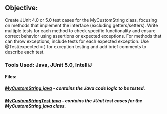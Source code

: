 ## **Objective**: 
Create JUnit 4.0 or 5.0 test cases for the MyCustomString class, focusing on methods that implement the interface (excluding getters/setters). 
Write multiple tests for each method to check specific functionality and ensure correct behavior using assertions or expected exceptions. 
For methods that can throw exceptions, include tests for each expected exception. 
Use @Test(expected = <exception class>) for exception testing and add brief comments to describe each test.

### Tools Used: Java, JUnit 5.0, IntelliJ



#### Files: 
##### [**MyCustomString.java**](https://github.com/shamshasan0/JUnit-Testing/blob/main/src/edu/kennesaw/seclass/MyCustomString.java) - contains the Java code logic to be tested. 
##### [**MyCustomStringTest.java**](https://github.com/shamshasan0/JUnit-Testing/blob/main/src/edu/kennesaw/seclass/MyCustomStringTest.java) - contains the JUnit test cases for the MyCustomString.java class.

